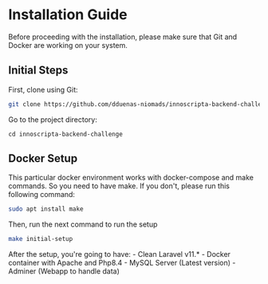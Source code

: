 # Installation Guide

Before proceeding with the installation, please make sure that Git and Docker are working on your system.

## Initial Steps

First, clone using Git:

```bash
git clone https://github.com/dduenas-niomads/innoscripta-backend-challenge
```
Go to the project directory:

```
cd innoscripta-backend-challenge
```

## Docker Setup

This particular docker environment works with docker-compose and make commands. 
So you need to have make. If you don't, please run this following command:

```bash
sudo apt install make
```
Then, run the next command to run the setup

```bash
make initial-setup 
```
After the setup, you're going to have:
    - Clean Laravel v11.*
    - Docker container with Apache and Php8.4
    - MySQL Server (Latest version)
    - Adminer (Webapp to handle data)